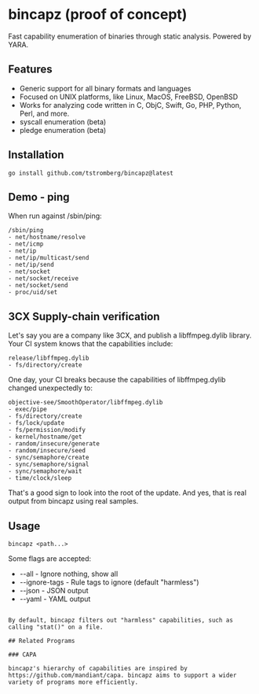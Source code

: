 # bincapz (proof of concept)

Fast capability enumeration of binaries through static analysis. Powered by YARA.

## Features

- Generic support for all binary formats and languages
- Focused on UNIX platforms, like Linux, MacOS, FreeBSD, OpenBSD
- Works for analyzing code written in C, ObjC, Swift, Go, PHP, Python, Perl, and more.
- syscall enumeration (beta)
- pledge enumeration (beta)

## Installation

```shell
go install github.com/tstromberg/bincapz@latest
```

## Demo - ping

When run against /sbin/ping:

```
/sbin/ping
- net/hostname/resolve
- net/icmp
- net/ip
- net/ip/multicast/send
- net/ip/send
- net/socket
- net/socket/receive
- net/socket/send
- proc/uid/set
```

## 3CX Supply-chain verification

Let's say you are a company like 3CX, and publish a libffmpeg.dylib library. Your CI system knows that the capabilities include:

```
release/libffmpeg.dylib
- fs/directory/create
```

One day, your CI breaks because the capabilities of libffmpeg.dylib changed unexpectedly to:

```
objective-see/SmoothOperator/libffmpeg.dylib
- exec/pipe
- fs/directory/create
- fs/lock/update
- fs/permission/modify
- kernel/hostname/get
- random/insecure/generate
- random/insecure/seed
- sync/semaphore/create
- sync/semaphore/signal
- sync/semaphore/wait
- time/clock/sleep
```

That's a good sign to look into the root of the update. And yes, that is real output from bincapz using real samples.

## Usage

```
bincapz <path...>
```

Some flags are accepted:

* --all - Ignore nothing, show all
* --ignore-tags - Rule tags to ignore (default "harmless")
* --json - JSON output
* --yaml - YAML output
```

By default, bincapz filters out "harmless" capabilities, such as calling "stat()" on a file.

## Related Programs

### CAPA

bincapz's hierarchy of capabilities are inspired by https://github.com/mandiant/capa. bincapz aims to support a wider variety of programs more efficiently.
